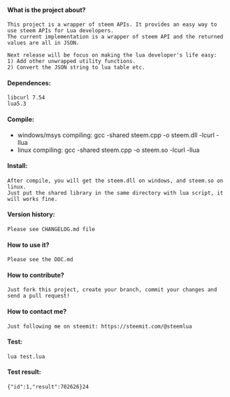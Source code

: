 #### What is the project about?

	This project is a wrapper of steem APIs. It provides an easy way to use steem APIs for Lua developers.
	The current implementation is a wrapper of steem API and the returned values are all in JSON.
	
	Next release will be focus on making the lua developer's life easy:
	1) Add other unwrapped utility functions.
	2) Convert the JSON string to lua table etc.

#### Dependences:

	libcurl 7.54
	lua5.3

#### Compile:

- windows/msys compiling: gcc -shared steem.cpp -o steem.dll -lcurl -llua
- linux compiling: gcc -shared steem.cpp -o steem.so -lcurl -llua

#### Install:

	After compile, you will get the steem.dll on windows, and steem.so on linux.
	Just put the shared library in the same directory with lua script, it will works fine.
	
#### Version history:

    Please see CHANGELOG.md file
	
#### How to use it?

    Please see the DOC.md

#### How to contribute?

    Just fork this project, create your branch, commit your changes and send a pull request!

#### How to contact me?

    Just following me on steemit: https://steemit.com/@steemlua

#### Test:

	lua test.lua

#### Test result:

```
{"id":1,"result":702626}24
```